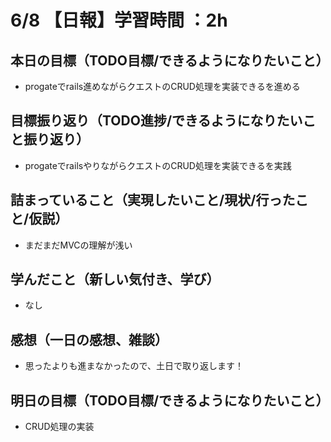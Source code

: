 # 6/8 【日報】学習時間 ：2h
## 本日の目標（TODO目標/できるようになりたいこと）
- progateでrails進めながらクエストのCRUD処理を実装できるを進める
## 目標振り返り（TODO進捗/できるようになりたいこと振り返り）
- progateでrailsやりながらクエストのCRUD処理を実装できるを実践
## 詰まっていること（実現したいこと/現状/行ったこと/仮説）
- まだまだMVCの理解が浅い
## 学んだこと（新しい気付き、学び）
- なし
## 感想（一日の感想、雑談）
- 思ったよりも進まなかったので、土日で取り返します！
## 明日の目標（TODO目標/できるようになりたいこと）
- CRUD処理の実装
